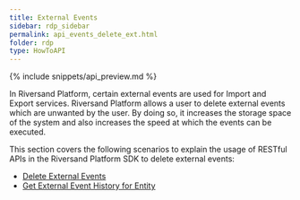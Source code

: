 ```yaml
---
title: External Events
sidebar: rdp_sidebar
permalink: api_events_delete_ext.html
folder: rdp
type: HowToAPI
---
```


{% include snippets/api_preview.md %}

In Riversand Platform, certain external events are used for Import and Export services. Riversand Platform allows a user to delete external events which are unwanted by the user. By doing so, it increases the storage space of the system and also increases the speed at which the events can be executed.

This section covers the following scenarios to explain the usage of RESTful APIs in the Riversand Platform SDK to delete external events:

* [Delete External Events](api_event_delete_scenario5.html)
* [Get External Event History for Entity](api_event_delete_scenario6.html)
